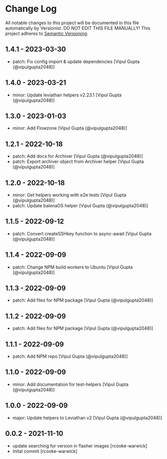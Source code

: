 # Change Log

All notable changes to this project will be documented in this file
automatically by Versionist. DO NOT EDIT THIS FILE MANUALLY!
This project adheres to [Semantic Versioning](http://semver.org/).

## 1.4.1 - 2023-03-30

* patch: Fix config import & update dependencies [Vipul Gupta (@vipulgupta2048)]

## 1.4.0 - 2023-03-21

* minor: Update leviathan helpers v2.23.1 [Vipul Gupta (@vipulgupta2048)]

## 1.3.0 - 2023-01-03

* minor: Add Flowzone [Vipul Gupta (@vipulgupta2048)]

## 1.2.1 - 2022-10-18

* patch: Add docs for Archiver [Vipul Gupta (@vipulgupta2048)]
* patch: Export archiver object from Archiver helper [Vipul Gupta (@vipulgupta2048)]

## 1.2.0 - 2022-10-18

* minor: Get helpers working with e2e tests [Vipul Gupta (@vipulgupta2048)]
* patch: Update balenaOS helper [Vipul Gupta (@vipulgupta2048)]

## 1.1.5 - 2022-09-12

* patch: Convert createSSHkey function to async-await [Vipul Gupta (@vipulgupta2048)]

## 1.1.4 - 2022-09-09

* patch: Change NPM build workers to Ubuntu [Vipul Gupta (@vipulgupta2048)]

## 1.1.3 - 2022-09-09

* patch: Add files for NPM package [Vipul Gupta (@vipulgupta2048)]

## 1.1.2 - 2022-09-09

* patch: Add files for NPM package [Vipul Gupta (@vipulgupta2048)]

## 1.1.1 - 2022-09-09

* patch: Add NPM repo [Vipul Gupta (@vipulgupta2048)]

## 1.1.0 - 2022-09-09

* minor: Add documentation for test-helpers [Vipul Gupta (@vipulgupta2048)]

## 1.0.0 - 2022-09-09

* major: Update helpers to Leviathan v2 [Vipul Gupta (@vipulgupta2048)]

## 0.0.2 - 2021-11-10

* update searching for version in flasher images [rcooke-warwick]
* Inital commit [rcooke-warwick]
